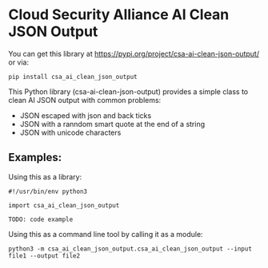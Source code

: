 # Cloud Security Alliance AI Clean JSON Output

You can get this library at https://pypi.org/project/csa-ai-clean-json-output/ or via:

```
pip install csa_ai_clean_json_output
```

This Python library (csa-ai-clean-json-output) provides a simple class to clean AI JSON output with common problems:

* JSON escaped with json and back ticks
* JSON with a ranndom smart quote at the end of a string
* JSON with unicode characters

## Examples:

Using this as a library:

```
#!/usr/bin/env python3

import csa_ai_clean_json_output

TODO: code example
```

Using this as a command line tool by calling it as a module:

```
python3 -m csa_ai_clean_json_output.csa_ai_clean_json_output --input file1 --output file2
```
